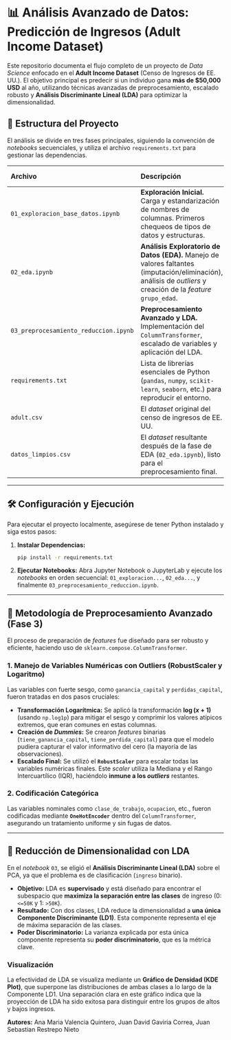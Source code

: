 # 📊 Análisis Avanzado de Datos: Predicción de Ingresos (Adult Income Dataset)

Este repositorio documenta el flujo completo de un proyecto de _Data Science_ enfocado en el **Adult Income Dataset** (Censo de Ingresos de EE. UU.). El objetivo principal es predecir si un individuo gana **más de $50,000 USD** al año, utilizando técnicas avanzadas de preprocesamiento, escalado robusto y **Análisis Discriminante Lineal (LDA)** para optimizar la dimensionalidad.

## 🚀 Estructura del Proyecto

El análisis se divide en tres fases principales, siguiendo la convención de _notebooks_ secuenciales, y utiliza el archivo `requirements.txt` para gestionar las dependencias.

| Archivo                               | Descripción                                                                                                                                                     | Fase del Análisis              |
| :------------------------------------ | :-------------------------------------------------------------------------------------------------------------------------------------------------------------- | :----------------------------- |
| `01_exploracion_base_datos.ipynb`     | **Exploración Inicial.** Carga y estandarización de nombres de columnas. Primeros chequeos de tipos de datos y estructuras.                                     | **Exploración**                |
| `02_eda.ipynb`                        | **Análisis Exploratorio de Datos (EDA).** Manejo de valores faltantes (imputación/eliminación), análisis de _outliers_ y creación de la _feature_ `grupo_edad`. | **Limpieza y Entendimiento**   |
| `03_preprocesamiento_reduccion.ipynb` | **Preprocesamiento Avanzado y LDA.** Implementación del `ColumnTransformer`, escalado de variables y aplicación del LDA.                                        | **Preparación y Optimización** |
| `requirements.txt`                    | Lista de librerías esenciales de Python (`pandas`, `numpy`, `scikit-learn`, `seaborn`, etc.) para reproducir el entorno.                                        | **Configuración**              |
| `adult.csv`                           | El _dataset_ original del censo de ingresos de EE. UU.                                                                                                          | **Datos Fuente**               |
| `datos_limpios.csv`                   | El _dataset_ resultante después de la fase de EDA (`02_eda.ipynb`), listo para el preprocesamiento final.                                                       | **Datos Intermedios**          |

---

## 🛠️ Configuración y Ejecución

Para ejecutar el proyecto localmente, asegúrese de tener Python instalado y siga estos pasos:

1.  **Instalar Dependencias:**

    ```bash
    pip install -r requirements.txt
    ```

2.  **Ejecutar Notebooks:**
    Abra Jupyter Notebook o JupyterLab y ejecute los _notebooks_ en orden secuencial: `01_exploracion...`, `02_eda...`, y finalmente `03_preprocesamiento_reduccion.ipynb`.

---

## 🔬 Metodología de Preprocesamiento Avanzado (Fase 3)

El proceso de preparación de _features_ fue diseñado para ser robusto y eficiente, haciendo uso de `sklearn.compose.ColumnTransformer`.

### 1. Manejo de Variables Numéricas con Outliers (RobustScaler y Logaritmo)

Las variables con fuerte sesgo, como `ganancia_capital` y `perdidas_capital`, fueron tratadas en dos pasos cruciales:

- **Transformación Logarítmica:** Se aplicó la transformación **$\log(x+1)$** (usando `np.log1p`) para mitigar el sesgo y comprimir los valores atípicos extremos, que eran comunes en estas columnas.
- **Creación de _Dummies_:** Se crearon _features_ binarias (`tiene_ganancia_capital`, `tiene_perdida_capital`) para que el modelo pudiera capturar el valor informativo del cero (la mayoría de las observaciones).
- **Escalado Final:** Se utilizó el **`RobustScaler`** para escalar todas las variables numéricas finales. Este _scaler_ utiliza la Mediana y el Rango Intercuartílico (IQR), haciéndolo **inmune a los _outliers_** restantes.

### 2. Codificación Categórica

Las variables nominales como `clase_de_trabajo`, `ocupacion`, etc., fueron codificadas mediante **`OneHotEncoder`** dentro del `ColumnTransformer`, asegurando un tratamiento uniforme y sin fugas de datos.

---

## 🎯 Reducción de Dimensionalidad con LDA

En el _notebook_ `03`, se eligió el **Análisis Discriminante Lineal (LDA)** sobre el PCA, ya que el problema es de clasificación (`ingreso` binario).

- **Objetivo:** LDA es **supervisado** y está diseñado para encontrar el subespacio que **maximiza la separación entre las clases** de ingreso (0: `<=50K` y 1: `>50K`).
- **Resultado:** Con dos clases, LDA reduce la dimensionalidad a **una única Componente Discriminante (LD1)**. Esta componente representa el eje de máxima separación de las clases.
- **Poder Discriminatorio:** La varianza explicada por esta única componente representa su **poder discriminatorio**, que es la métrica clave.

### Visualización

La efectividad de LDA se visualiza mediante un **Gráfico de Densidad (KDE Plot)**, que superpone las distribuciones de ambas clases a lo largo de la Componente LD1. Una separación clara en este gráfico indica que la proyección de LDA ha sido exitosa para distinguir entre los grupos de altos y bajos ingresos.

**Autores:** Ana Maria Valencia Quintero, Juan David Gaviria Correa, Juan Sebastian Restrepo Nieto
